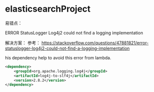 # elasticsearchProject



易错点：


ERROR StatusLogger Log4j2 could not find a logging implementation

解决方案：
参考：
https://stackoverflow.com/questions/47881821/error-statuslogger-log4j2-could-not-find-a-logging-implementation

his dependency help to avoid this error from lambda.

```xml
<dependency>
    <groupId>org.apache.logging.log4j</groupId>
    <artifactId>log4j-to-slf4j</artifactId>
    <version>2.8.2</version>
</dependency>
```

